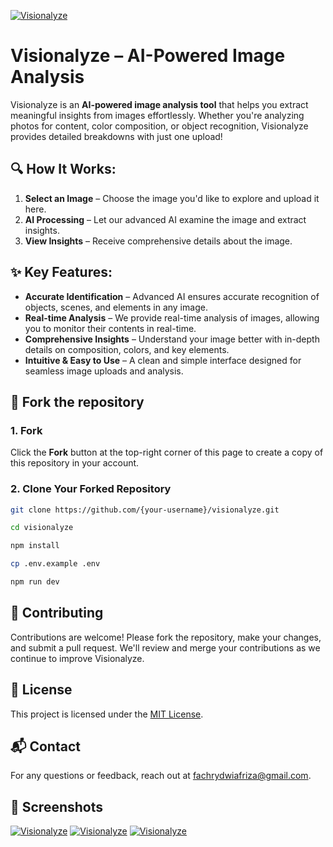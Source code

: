[![Visionalyze](https://fachryafrz.vercel.app/projects/visionalyze/upload.png)](https://visionalyze.vercel.app)

# **Visionalyze** – AI-Powered Image Analysis

Visionalyze is an **AI-powered image analysis tool** that helps you extract meaningful insights from images effortlessly. Whether you're analyzing photos for content, color composition, or object recognition, Visionalyze provides detailed breakdowns with just one upload!

## 🔍 **How It Works:**

1. **Select an Image** – Choose the image you'd like to explore and upload it here.
2. **AI Processing** – Let our advanced AI examine the image and extract insights.
3. **View Insights** – Receive comprehensive details about the image.

## ✨ **Key Features:**

- **Accurate Identification** – Advanced AI ensures accurate recognition of objects, scenes, and elements in any image.
- **Real-time Analysis** – We provide real-time analysis of images, allowing you to monitor their contents in real-time.
- **Comprehensive Insights** – Understand your image better with in-depth details on composition, colors, and key elements.
- **Intuitive & Easy to Use** – A clean and simple interface designed for seamless image uploads and analysis.

## 🚀 Fork the repository

### 1. Fork

Click the **Fork** button at the top-right corner of this page to create a copy of this repository in your account.

### 2. Clone Your Forked Repository

```sh
git clone https://github.com/{your-username}/visionalyze.git

cd visionalyze

npm install

cp .env.example .env

npm run dev
```

## 🤝 Contributing

Contributions are welcome! Please fork the repository, make your changes, and submit a pull request. We'll review and merge your contributions as we continue to improve Visionalyze.

## 📜 License

This project is licensed under the [MIT License](LICENSE.md).

## 📬 Contact

For any questions or feedback, reach out at [fachrydwiafriza@gmail.com](mailto:fachrydwiafriza@gmail.com).

## 📸 Screenshots

[![Visionalyze](https://fachryafrz.vercel.app/projects/visionalyze/url.png)](https://visionalyze.vercel.app)
[![Visionalyze](https://fachryafrz.vercel.app/projects/visionalyze/generate.png)](https://visionalyze.vercel.app)
[![Visionalyze](https://fachryafrz.vercel.app/projects/visionalyze/results.png)](https://visionalyze.vercel.app)

